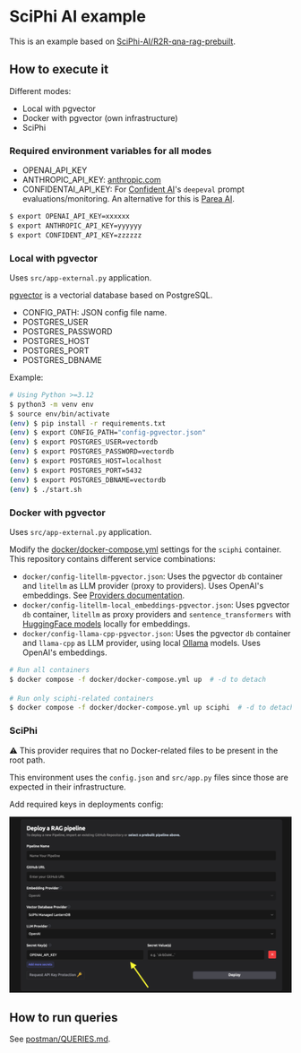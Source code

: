# SciPhi AI example

This is an example based on [SciPhi-AI/R2R-qna-rag-prebuilt](https://github.com/SciPhi-AI/R2R-qna-rag-prebuilt).

## How to execute it

Different modes:

* Local with pgvector
* Docker with pgvector (own infrastructure)
* SciPhi

### Required environment variables for all modes

* OPENAI_API_KEY
* ANTHROPIC_API_KEY: [anthropic.com](https://www.anthropic.com)
* CONFIDENTAI_API_KEY: For [Confident AI](https://confident-ai.com/)'s `deepeval` 
  prompt evaluations/monitoring. An alternative for this is [Parea AI](https://parea.ai).

```bash
$ export OPENAI_API_KEY=xxxxxx
$ export ANTHROPIC_API_KEY=yyyyyy
$ export CONFIDENT_API_KEY=zzzzzz
```

### Local with pgvector

Uses `src/app-external.py` application.

[pgvector](https://github.com/pgvector/pgvector/) is a vectorial database based
on PostgreSQL.

* CONFIG_PATH: JSON config file name.
* POSTGRES_USER
* POSTGRES_PASSWORD
* POSTGRES_HOST
* POSTGRES_PORT
* POSTGRES_DBNAME

Example: 

```bash
# Using Python >=3.12
$ python3 -m venv env
$ source env/bin/activate
(env) $ pip install -r requirements.txt
(env) $ export CONFIG_PATH="config-pgvector.json"
(env) $ export POSTGRES_USER=vectordb
(env) $ export POSTGRES_PASSWORD=vectordb
(env) $ export POSTGRES_HOST=localhost
(env) $ export POSTGRES_PORT=5432
(env) $ export POSTGRES_DBNAME=vectordb
(env) $ ./start.sh
```

### Docker with pgvector

Uses `src/app-external.py` application.

Modify the [docker/docker-compose.yml](docker/docker-compose.yml) settings for
the `sciphi` container. This repository contains different service combinations:

* `docker/config-litellm-pgvector.json`: Uses the pgvector `db` container and
  `litellm` as LLM provider (proxy to providers). Uses OpenAI's embeddings. See
  [Providers documentation](https://r2r-docs.sciphi.ai/providers/embeddings#available-models).
* `docker/config-litellm-local_embeddings-pgvector.json`: Uses pgvector `db` container,
  `litellm` as proxy providers and `sentence_transformers` with
  [HuggingFace models](https://huggingface.co/) locally for embeddings.  
* `docker/config-llama-cpp-pgvector.json`: Uses the pgvector `db` container and
  `llama-cpp` as LLM provider, using local [Ollama](https://ollama.com/library)
  models. Uses OpenAI's embeddings.

```bash
# Run all containers
$ docker compose -f docker/docker-compose.yml up  # -d to detach

# Run only sciphi-related containers
$ docker compose -f docker/docker-compose.yml up sciphi  # -d to detach
```

### SciPhi

:warning: This provider requires that no Docker-related files to be present in
the root path.

This environment uses the `config.json` and `src/app.py` files since those are
expected in their infrastructure.

Add required keys in deployments config:

![sciphi.ai deploys](./sciphi-deploys.png)

## How to run queries

See [postman/QUERIES.md](postman/QUERIES.md).
